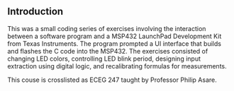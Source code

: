 ## Introduction
This was a small coding series of exercises involving the interaction between a software program and a MSP432 LaunchPad Development Kit from Texas Instruments. The program prompted a UI interface that builds and flashes the C code into the MSP432. The exercises consisted of changing LED colors, controlling LED blink period, designing input extraction using digital logic, and recalibrating formulas for measurements.

This couse is crosslisted as ECEG 247 taught by Professor Philip Asare.
